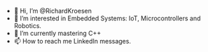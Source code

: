 - 👋 Hi, I’m @RichardKroesen
- 👀 I’m interested in Embedded Systems: IoT, Microcontrollers and Robotics. 
- 🌱 I’m currently mastering C++
- 📫 How to reach me LinkedIn messages.

<!---
RichardKroesen/RichardKroesen is a ✨ special ✨ repository because its `README.md` (this file) appears on your GitHub profile.
You can click the Preview link to take a look at your changes.
--->
